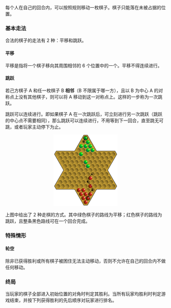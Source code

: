 每个人在自己的回合内，可以按照规则移动一枚棋子。棋子只能落在未被占据的位置。

### 基本走法

合法的棋子的走法有 $2$ 种：平移和跳跃。

#### 平移

平移是指将一个棋子移向其周围相邻的 $6$ 个位置中的一个。平移不得连续进行。

#### 跳跃

若己方棋子 A 和任一枚棋子 B **相邻**（B 不限属于哪一方），且以 B 为中心 A 的对称点上没有其他棋子，则可以将 A 移动到这一对称点上。这样的一步称为一次跳跃。

跳跃可以连续进行。即如果棋子 A 在一次跳跃后，可立刻进行另一次跳跃（跳跃的中心点不需要相同），那么跳跃可以连续进行，不用等到下一回合，直至跳无可跳，或者玩家主动停下为止。

<center><img src="/instructions/fig/jump.png" width="200"></center>

上图中给出了 $2$ 种走棋的方式。其中绿色棋子的路线为平移；红色棋子的路线为跳跃，且整条黑色路线可在一个回合完成。

### 特殊情形

#### 轮空

除非已获得胜利或所有棋子被困住无法主动移动，否则不允许在自己的回合内不做任何移动。

### 终局

当玩家的棋子全部进入初始位置的对角时判定其胜利。当所有玩家均胜利时判定游戏结束，并按下列获得胜利的先后顺序对玩家进行排名。
